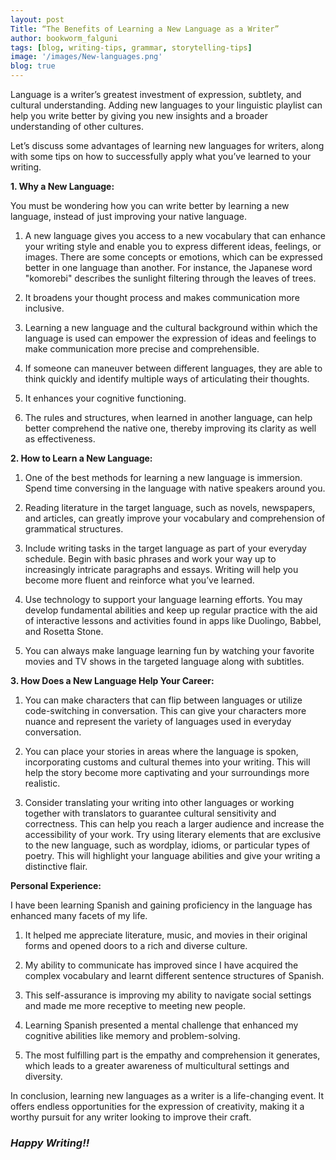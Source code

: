 ```yaml
---
layout: post
Title: “The Benefits of Learning a New Language as a Writer”
author: bookworm_falguni
tags: [blog, writing-tips, grammar, storytelling-tips]
image: '/images/New-languages.png'
blog: true
---
```

Language is a writer’s greatest investment of expression, subtlety, and cultural understanding. Adding new languages to your linguistic playlist can help you write better by giving you new insights and a broader understanding of other cultures. 

Let’s discuss some advantages of learning new languages for writers, along with some tips on how to successfully apply what you’ve learned to your writing. 


**1. Why a New Language:**

You must be wondering how you can write better by learning a new language, instead of just improving your native language. 

1.	A new language gives you access to a new vocabulary that can enhance your writing style and enable you to express different ideas, feelings, or images. There are some concepts or emotions, which can be expressed better in one language than another. For instance, the Japanese word "komorebi" describes the sunlight filtering through the leaves of trees.

2.	It broadens your thought process and makes communication more inclusive. 

3.	Learning a new language and the cultural background within which the language is used can empower the expression of ideas and feelings to make communication more precise and comprehensible. 

4.	If someone can maneuver between different languages, they are able to think quickly and identify multiple ways of articulating their thoughts. 

5.	It enhances your cognitive functioning.

6.	The rules and structures, when learned in another language, can help better comprehend the native one, thereby improving its clarity as well as effectiveness.


**2. How to Learn a New Language:**

1.	One of the best methods for learning a new language is immersion. Spend time conversing in the language with native speakers around you. 

2.	Reading literature in the target language, such as novels, newspapers, and articles, can greatly improve your vocabulary and comprehension of grammatical structures. 

3.	Include writing tasks in the target language as part of your everyday schedule. Begin with basic phrases and work your way up to increasingly intricate paragraphs and essays. Writing will help you become more fluent and reinforce what you’ve learned. 

4.	Use technology to support your language learning efforts. You may develop fundamental abilities and keep up regular practice with the aid of interactive lessons and activities found in apps like Duolingo, Babbel, and Rosetta Stone. 

5.	You can always make language learning fun by watching your favorite movies and TV shows in the targeted language along with subtitles.


**3. How Does a New Language Help Your Career:**

1.	You can make characters that can flip between languages or utilize code-switching in conversation. This can give your characters more nuance and represent the variety of languages used in everyday conversation. 

2.	You can place your stories in areas where the language is spoken, incorporating customs and cultural themes into your writing. This will help the story become more captivating and your surroundings more realistic. 

3.	Consider translating your writing into other languages or working together with translators to guarantee cultural sensitivity and correctness. This can help you reach a larger audience and increase the accessibility of your work. Try using literary elements that are exclusive to the new language, such as wordplay, idioms, or particular types of poetry. This will highlight your language abilities and give your writing a distinctive flair.


**Personal Experience:** 

I have been learning Spanish and gaining proficiency in the language has enhanced many facets of my life. 

1.	It helped me appreciate literature, music, and movies in their original forms and opened doors to a rich and diverse culture. 

2.	My ability to communicate has improved since I have acquired the complex vocabulary and learnt different sentence structures of Spanish. 

3.	This self-assurance is improving my ability to navigate social settings and made me more receptive to meeting new people. 

4.	Learning Spanish presented a mental challenge that enhanced my cognitive abilities like memory and problem-solving. 

5.	The most fulfilling part is the empathy and comprehension it generates, which leads to a greater awareness of multicultural settings and diversity. 

In conclusion, learning new languages as a writer is a life-changing event. It offers endless opportunities for the expression of creativity, making it a worthy pursuit for any writer looking to improve their craft.

### ***Happy Writing!!***


